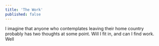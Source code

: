 ```yaml
---
title: 'The Work'
published: false
---
```


I imagine that anyone who contemplates leaving their home country probably has two thoughts at some point. Will I fit in, and can I find work. Well